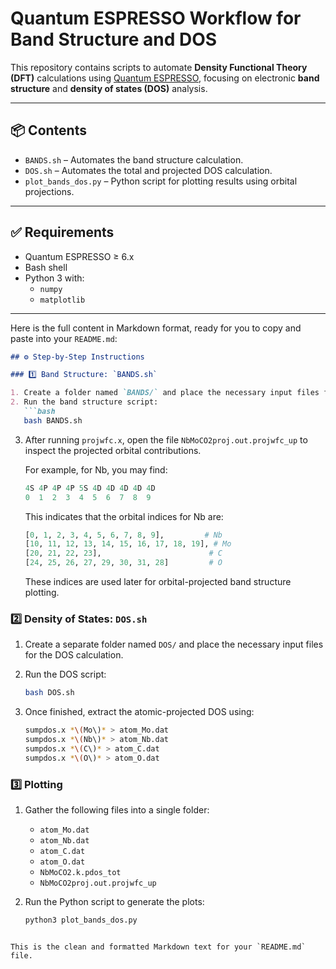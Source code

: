 # Quantum ESPRESSO Workflow for Band Structure and DOS

This repository contains scripts to automate **Density Functional Theory (DFT)** calculations using [Quantum ESPRESSO](https://www.quantum-espresso.org/), focusing on electronic **band structure** and **density of states (DOS)** analysis.

---

## 📦 Contents

- `BANDS.sh` – Automates the band structure calculation.
- `DOS.sh` – Automates the total and projected DOS calculation.
- `plot_bands_dos.py` – Python script for plotting results using orbital projections.

---

## ✅ Requirements

- Quantum ESPRESSO ≥ 6.x  
- Bash shell  
- Python 3 with:
  - `numpy`
  - `matplotlib`

---

Here is the full content in Markdown format, ready for you to copy and paste into your `README.md`:

````markdown
## ⚙️ Step-by-Step Instructions

### 1️⃣ Band Structure: `BANDS.sh`

1. Create a folder named `BANDS/` and place the necessary input files for the band structure calculation.
2. Run the band structure script:
   ```bash
   bash BANDS.sh
````

3. After running `projwfc.x`, open the file `NbMoCO2proj.out.projwfc_up` to inspect the projected orbital contributions.

   For example, for Nb, you may find:

   ```mathematica
   4S 4P 4P 4P 5S 4D 4D 4D 4D 4D
   0  1  2  3  4  5  6  7  8  9
   ```

   This indicates that the orbital indices for Nb are:

   ```python
   [0, 1, 2, 3, 4, 5, 6, 7, 8, 9],         # Nb
   [10, 11, 12, 13, 14, 15, 16, 17, 18, 19], # Mo
   [20, 21, 22, 23],                        # C
   [24, 25, 26, 27, 29, 30, 31, 28]         # O
   ```

   These indices are used later for orbital-projected band structure plotting.

### 2️⃣ Density of States: `DOS.sh`

1. Create a separate folder named `DOS/` and place the necessary input files for the DOS calculation.
2. Run the DOS script:

   ```bash
   bash DOS.sh
   ```
3. Once finished, extract the atomic-projected DOS using:

   ```bash
   sumpdos.x *\(Mo\)* > atom_Mo.dat
   sumpdos.x *\(Nb\)* > atom_Nb.dat
   sumpdos.x *\(C\)* > atom_C.dat
   sumpdos.x *\(O\)* > atom_O.dat
   ```

### 3️⃣ Plotting

1. Gather the following files into a single folder:

   * `atom_Mo.dat`
   * `atom_Nb.dat`
   * `atom_C.dat`
   * `atom_O.dat`
   * `NbMoCO2.k.pdos_tot`
   * `NbMoCO2proj.out.projwfc_up`

2. Run the Python script to generate the plots:

   ```bash
   python3 plot_bands_dos.py
   ```

```

This is the clean and formatted Markdown text for your `README.md` file.
```

